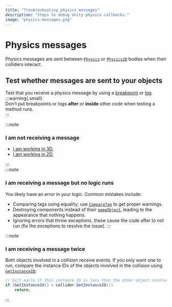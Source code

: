 ```yaml
---
title: "Troubleshooting physics messages"
description: "Steps to debug Unity physics callbacks."
image: "physics-messages.png"
---
```


# Physics messages
Physics messages are sent between [`Physics`](https://docs.unity3d.com/ScriptReference/Physics.html) or [`Physics2D`](https://docs.unity3d.com/ScriptReference/Physics2D.html) bodies when their colliders interact.

## Test whether messages are sent to your objects
Test that you receive a physics message by using a [breakpoint](Debugging/Debugger.md) or [log](Debugging/Logging/How-to.md).  
:::warning{.small}  
Don't put breakpoints or logs **after** or **inside** other code when testing a method runs.  
:::

:::note
### I am not receiving a message
- [I am working in 3D.](Physics%20Messages/1%203D%20Physics%20Messages.md)
- [I am working in 2D.](Physics%20Messages/1%202D%20Physics%20Messages.md)

:::  
:::note
### I am receiving a message but no logic runs
You likely have an error in your logic. Common mistakes include:
- Comparing tags using equality; use [`CompareTag`](https://docs.unity3d.com/ScriptReference/GameObject.CompareTag.html) to get proper warnings.
- Destroying components instead of their [`gameObject`](https://docs.unity3d.com/ScriptReference/Component-gameObject.html), leading to the appearance that nothing happens.
- Ignoring errors that throw exceptions, these cause the code after to not run (fix the exceptions to resolve the issue).
:::

:::note
### I am receiving a message twice
Both objects involved in a collision receive events.
If you only want one to run, compare the instance IDs of the objects involved in the collision using [`GetInstanceID`](https://docs.unity3d.com/ScriptReference/Object.GetInstanceID.html):

```csharp
// Exit early if this instance ID is less than the other object involved in the collision. 
if (GetInstanceId() < collider.GetInstanceID())
    return;
```
:::
